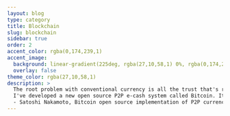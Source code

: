 ```yaml
---
layout: blog
type: category
title: Blockchain
slug: blockchain
sidebar: true
order: 2
accent_color: rgba(0,174,239,1)
accent_image:
  background: linear-gradient(225deg, rgba(27,10,58,1) 0%, rgba(0,174,239,1) 80%)
  overlay: false
theme_color: rgba(27,10,58,1)
description: >
  The root problem with conventional currency is all the trust that's required to make it work. The central bank must be trusted not to debase the currency, but the history of fiat currencies is full of breaches of that trust. <br>
  I've developed a new open source P2P e-cash system called Bitcoin. It's completely decentralized, with no central server or trusted parties, because everything is based on crypto proof instead of trust. <br>
  - Satoshi Nakamoto, Bitcoin open source implementation of P2P currency, P2P Foundation
---
```

